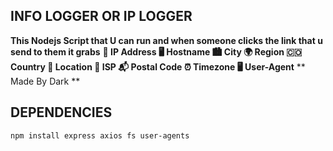 ## INFO LOGGER OR IP LOGGER

**This Nodejs Script that U can run and when someone clicks the link that u send to them it grabs**
**📡 IP Address
🖥️ Hostname
🏙️ City
🌍 Region
🇨🇴 Country
📍 Location
📡 ISP
📬 Postal Code
⏰ Timezone
🖥️ User-Agent**
**
Made By Dark 
**
## DEPENDENCIES

```
npm install express axios fs user-agents
```
